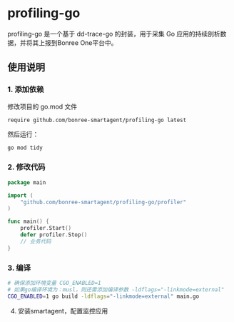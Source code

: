 # profiling-go
profiling-go 是一个基于 dd-trace-go 的封装，用于采集 Go 应用的持续剖析数据，并将其上报到Bonree One平台中。

## 使用说明

### 1. 添加依赖

修改项目的 go.mod 文件

```
require github.com/bonree-smartagent/profiling-go latest
```

然后运行：

```bash
go mod tidy
```

### 2. 修改代码

```go
package main

import (
	"github.com/bonree-smartagent/profiling-go/profiler"
)

func main() {
	profiler.Start()
	defer profiler.Stop()
    // 业务代码
}
```

### 3. 编译

```bash
# 确保添加环境变量 CGO_ENABLED=1
# 如果go编译环境为：musl，则还需添加编译参数 -ldflags="-linkmode=external"
CGO_ENABLED=1 go build -ldflags="-linkmode=external" main.go
```

4. 安装smartagent，配置监控应用